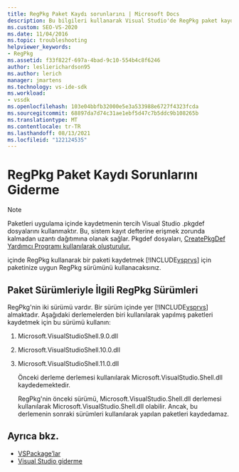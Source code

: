 ```yaml
---
title: RegPkg Paket Kaydı sorunlarını | Microsoft Docs
description: Bu bilgileri kullanarak Visual Studio'de RegPkg paket kaydıyla ilgili sorunları Visual Studio. Paketiniz için uygun RegPkg sürümünü kullanın.
ms.custom: SEO-VS-2020
ms.date: 11/04/2016
ms.topic: troubleshooting
helpviewer_keywords:
- RegPkg
ms.assetid: f33f822f-697a-4bad-9c10-554b4c8f6246
author: leslierichardson95
ms.author: lerich
manager: jmartens
ms.technology: vs-ide-sdk
ms.workload:
- vssdk
ms.openlocfilehash: 103e04bbfb32000e5e3a533988e6727f4323fcda
ms.sourcegitcommit: 68897da7d74c31ae1ebf5d47c7b5ddc9b108265b
ms.translationtype: MT
ms.contentlocale: tr-TR
ms.lasthandoff: 08/13/2021
ms.locfileid: "122124535"
---
```

# <a name="troubleshooting-regpkg-package-registration"></a>RegPkg Paket Kaydı Sorunlarını Giderme
> [!NOTE]
> Paketleri uygulama içinde kaydetmenin tercih Visual Studio .pkgdef dosyalarını kullanmaktır. Bu, sistem kayıt defterine erişmek zorunda kalmadan uzantı dağıtımına olanak sağlar. Pkgdef dosyaları, [CreatePkgDef Yardımcı Programı kullanılarak oluşturulur.](../../extensibility/internals/createpkgdef-utility.md)

 içinde RegPkg kullanarak bir paketi kaydetmek [!INCLUDE[vsprvs](../../code-quality/includes/vsprvs_md.md)] için paketinize uygun RegPkg sürümünü kullanacaksınız.

## <a name="regpkg-versions-related-to-package-versions"></a>Paket Sürümleriyle İlgili RegPkg Sürümleri
 RegPkg'nin iki sürümü vardır. Bir sürüm içinde yer [!INCLUDE[vsprvs](../../code-quality/includes/vsprvs_md.md)] almaktadır. Aşağıdaki derlemelerden biri kullanılarak yapılmış paketleri kaydetmek için bu sürümü kullanın:

1. Microsoft.VisualStudioShell.9.0.dll

2. Microsoft.VisualStudioShell.10.0.dll

3. Microsoft.VisualStudioShell.11.0.dll

   Önceki derleme derlemesi kullanılarak Microsoft.VisualStudio.Shell.dll kaydedemektedir.

   RegPkg'nin önceki sürümü, Microsoft.VisualStudio.Shell.dll derlemesi kullanılarak Microsoft.VisualStudio.Shell.dll olabilir. Ancak, bu derlemenin sonraki sürümleri kullanılarak yapılan paketleri kaydedamaz.

## <a name="see-also"></a>Ayrıca bkz.
- [VSPackage’lar](../../extensibility/internals/vspackages.md)
- [Visual Studio giderme](/troubleshoot/visualstudio/welcome-visual-studio/)
